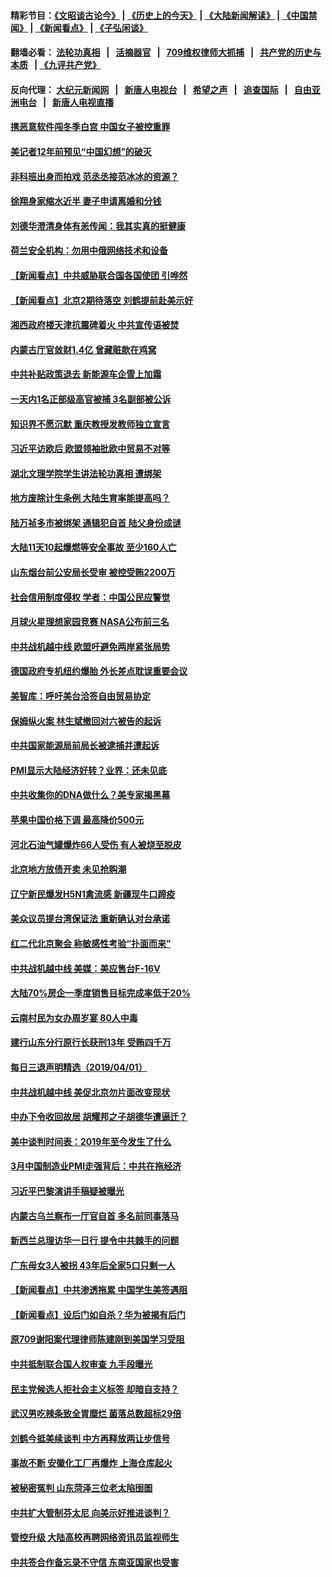 #### 精彩节目：[《文昭谈古论今》](http://134.209.198.168/wenzhao) | [《历史上的今天》](http://134.209.198.168/today-in-history) | [《大陆新闻解读》](http://134.209.198.168/ntdtv-comedy) | [《中国禁闻》](http://134.209.198.168/ntdtv-news) | [《新闻看点》](http://134.209.198.168/news-insight) | [《子弘闲谈》](http://134.209.198.168/zihongxiantan/) 

  #### 翻墙必看： [法轮功真相](http://134.209.198.168:10000/videos/truth.html) &nbsp;&nbsp;|&nbsp;&nbsp; [活摘器官](http://134.209.198.168:10000/videos/res/Organs/) &nbsp;&nbsp;|&nbsp;&nbsp; [709维权律师大抓捕](http://134.209.198.168:10000/videos/709/) &nbsp;&nbsp;|&nbsp;&nbsp; [共产党的历史与本质](http://134.209.198.168:10000/videos/ccp.html) &nbsp;&nbsp;| [《九评共产党》](http://134.209.198.168:10000/videos/jiuping/) 

#### 反向代理： [大纪元新闻网](http://134.209.198.168:10080/) &nbsp;&nbsp;|&nbsp;&nbsp; [新唐人电视台](http://134.209.198.168:8000/) &nbsp;&nbsp;|&nbsp;&nbsp; [希望之声](http://134.209.198.168:8200/) &nbsp;&nbsp;|&nbsp;&nbsp; [追查国际](http://134.209.198.168:10010/) &nbsp;&nbsp;|&nbsp;&nbsp; [自由亚洲电台](http://134.209.198.168:9800/) &nbsp;&nbsp;|&nbsp;&nbsp; [新唐人电视直播](http://134.209.198.168/) 

#### [携恶意软件闯冬季白宫 中国女子被控重罪](../pages/nsc413/n11158549.md?t=04030037) 

#### [美记者12年前预见“中国幻想”的破灭](../pages/nsc413/n11158248.md?t=04030037) 

#### [非科班出身而拍戏 范丞丞接范冰冰的资源？](../pages/nsc413/n11158083.md?t=04030037) 

#### [徐翔身家缩水近半 妻子申请离婚和分钱](../pages/nsc413/n11158465.md?t=04030037) 

#### [刘德华澄清身体有恙传闻：我其实真的挺健康](../pages/nsc413/n11158428.md?t=04030037) 

#### [荷兰安全机构：勿用中俄网络技术和设备](../pages/nsc413/n11158222.md?t=04030037) 

#### [【新闻看点】中共威胁联合国各国使团 引哗然](../pages/nsc413/n11158234.md?t=04030037) 

#### [【新闻看点】北京2期待落空 刘鹤提前赴美示好](../pages/nsc413/n11158091.md?t=04030037) 

#### [湘西政府楼天津抗震碑着火 中共宣传语被焚](../pages/nsc413/n11158353.md?t=04030037) 

#### [内蒙古厅官敛财1.4亿 曾藏赃款在鸡窝](../pages/nsc413/n11158080.md?t=04030037) 

#### [中共补贴政策退去 新能源车企雪上加霜](../pages/nsc413/n11149123.md?t=04030037) 

#### [一天内1名正部级高官被捕 3名副部被公诉](../pages/nsc413/n11158221.md?t=04030037) 

#### [知识界不愿沉默 重庆教授发教师独立宣言](../pages/nsc413/n11158228.md?t=04030037) 

#### [习近平访欧后 欧盟领袖批欧中贸易不对等](../pages/nsc413/n11158191.md?t=04030037) 

#### [湖北文理学院学生讲法轮功真相 遭绑架](../pages/nsc413/n11157659.md?t=04030037) 

#### [地方废除计生条例 大陆生育率能提高吗？](../pages/nsc413/n11157778.md?t=04030037) 

#### [陆万祯多市被绑架 通辑犯自首 陆父身份成谜](../pages/nsc413/n11157940.md?t=04030037) 

#### [大陆11天10起爆燃等安全事故 至少160人亡](../pages/nsc413/n11157955.md?t=04030037) 

#### [山东烟台前公安局长受审 被控受贿2200万](../pages/nsc413/n11157695.md?t=04030037) 

#### [社会信用制度侵权 学者：中国公民应警觉](../pages/nsc413/n11155966.md?t=04030037) 

#### [月球火星理想家园竞赛 NASA公布前三名](../pages/nsc413/n11157970.md?t=04030037) 

#### [中共战机越中线 欧盟吁避免两岸紧张局势](../pages/nsc413/n11157905.md?t=04030037) 


#### [德国政府专机纽约爆胎 外长差点耽误重要会议](../pages/nsc413/n11157655.md?t=04030037) 

#### [美智库：呼吁美台洽签自由贸易协定](../pages/nsc413/n11157767.md?t=04030037) 

#### [保姆纵火案 林生斌撤回对六被告的起诉](../pages/nsc413/n11157056.md?t=04030037) 

#### [中共国家能源局前局长被逮捕并遭起诉](../pages/nsc413/n11157508.md?t=04030037) 

#### [PMI显示大陆经济好转？业界：还未见底](../pages/nsc413/n11157139.md?t=04030037) 

#### [中共收集你的DNA做什么？美专家揭黑幕](../pages/nsc413/n11156644.md?t=04030037) 

#### [苹果中国价格下调 最高降价500元](../pages/nsc413/n11157207.md?t=04030037) 

#### [河北石油气罐爆炸66人受伤 有人被烧至脱皮](../pages/nsc413/n11156884.md?t=04030037) 

#### [北京地方放债开卖 未见抢购潮](../pages/nsc413/n11156747.md?t=04030037) 

#### [辽宁新民爆发H5N1禽流感 新疆现牛口蹄疫](../pages/nsc413/n11156860.md?t=04030037) 

#### [美众议员提台湾保证法 重新确认对台承诺](../pages/nsc413/n11156973.md?t=04030037) 

#### [红二代北京聚会 称敏感性考验“扑面而来”](../pages/nsc413/n11156682.md?t=04030037) 

#### [中共战机越中线 美媒：美应售台F-16V](../pages/nsc413/n11156695.md?t=04030037) 

#### [大陆70%房企一季度销售目标完成率低于20%](../pages/nsc413/n11156436.md?t=04030037) 

#### [云南村民为女办周岁宴 80人中毒](../pages/nsc413/n11156621.md?t=04030037) 

#### [建行山东分行原行长获刑13年 受贿四千万](../pages/nsc413/n11156152.md?t=04030037) 

#### [每日三退声明精选（2019/04/01）](../pages/nsc413/n11156698.md?t=04030037) 

#### [中共战机越中线 美促北京勿片面改变现状](../pages/nsc413/n11156599.md?t=04030037) 

#### [中办下令收回故居 胡耀邦之子胡德华遭逼迁？](../pages/nsc413/n11156626.md?t=04030037) 

#### [美中谈判时间表：2019年至今发生了什么](../pages/nsc413/n11156116.md?t=04030037) 

#### [3月中国制造业PMI走强背后：中共在拖经济](../pages/nsc413/n11156289.md?t=04030037) 

#### [习近平巴黎演讲手稿疑被曝光](../pages/nsc413/n11156039.md?t=04030037) 

#### [内蒙古乌兰察布一厅官自首 多名前同事落马](../pages/nsc413/n11156129.md?t=04030037) 

#### [新西兰总理访华一日行 提令中共棘手的问题](../pages/nsc413/n11155447.md?t=04030037) 

#### [广东母女3人被拐 43年后全家5口只剩一人](../pages/nsc413/n11156002.md?t=04030037) 

#### [【新闻看点】中共渗透拖累 中国学生美签遇阻](../pages/nsc413/n11155955.md?t=04030037) 

#### [【新闻看点】设后门如自杀？华为被揭有后门](../pages/nsc413/n11155722.md?t=04030037) 

#### [原709谢阳案代理律师陈建刚到美国学习受阻](../pages/nsc413/n11156047.md?t=04030037) 

#### [中共抵制联合国人权审查 九手段曝光](../pages/nsc413/n11155997.md?t=04030037) 

#### [民主党候选人拒社会主义标签 却暗自支持？](../pages/nsc413/n11155937.md?t=04030037) 

#### [武汉男吃辣条致全胃糜烂 菌落总数超标29倍](../pages/nsc413/n11155715.md?t=04030037) 

#### [刘鹤今抵美续谈判 中方再释放两让步信号](../pages/nsc413/n11155920.md?t=04030037) 

#### [事故不断 安徽化工厂再爆炸 上海仓库起火](../pages/nsc413/n11155848.md?t=04030037) 

#### [被秘密冤判 山东菏泽三位老太陷囹圄](../pages/nsc413/n11155656.md?t=04030037) 

#### [中共扩大管制芬太尼 向美示好推进谈判？](../pages/nsc413/n11155762.md?t=04030037) 

#### [管控升级 大陆高校再聘网络资讯员监视师生](../pages/nsc413/n11155684.md?t=04030037) 

#### [中共签合作备忘录不守信 东南亚国家也受害](../pages/nsc413/n11155498.md?t=04030037) 

